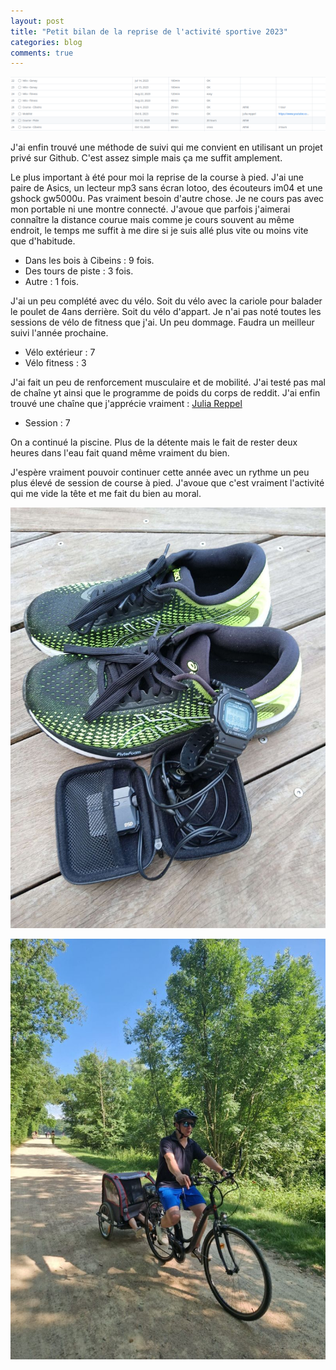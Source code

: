 ```yaml
---
layout: post
title: "Petit bilan de la reprise de l'activité sportive 2023"
categories: blog
comments: true
---
```


![project gh](https://github.com/homeostasie/bouquins/raw/master/_pics/blog/2024/sport.png)

J'ai enfin trouvé une méthode de suivi qui me convient en utilisant un projet privé sur Github. C'est assez simple mais ça me suffit amplement. 

Le plus important à été pour moi la reprise de la course à pied. J'ai une paire de Asics, un lecteur mp3 sans écran lotoo, des écouteurs im04 et une gshock gw5000u. Pas vraiment besoin d'autre chose. Je ne cours pas avec mon portable ni une montre connecté. J'avoue que parfois j'aimerai connaître la distance courue mais comme je cours souvent au même endroit, le temps me suffit à me dire si je suis allé plus vite ou moins vite que d'habitude. 

- Dans les bois à Cibeins : 9 fois.
- Des tours de piste : 3 fois. 
- Autre : 1 fois.

J'ai un peu complété avec du vélo. Soit du vélo avec la cariole pour balader le poulet de 4ans derrière. Soit du vélo d'appart. Je n'ai pas noté toutes les sessions de vélo de fitness que j'ai. Un peu dommage. Faudra un meilleur suivi l'année prochaine. 

- Vélo extérieur : 7
- Vélo fitness : 3

J'ai fait un peu de renforcement musculaire et de mobilité. J'ai testé pas mal de chaîne yt ainsi que le programme de poids du corps de reddit. J'ai enfin trouvé une chaîne que j'apprécie vraiment : [Julia Reppel](https://www.youtube.com/@julia.reppel)

- Session : 7

On a continué la piscine. Plus de la détente mais le fait de rester deux heures dans l'eau fait quand même vraiment du bien. 

J'espère vraiment pouvoir continuer cette année avec un rythme un peu plus élevé de session de course à pied. J'avoue que c'est vraiment l'activité qui me vide la tête et me fait du bien au moral.

![course](https://github.com/homeostasie/bouquins/raw/master/_pics/blog/2024/sport-course.jpg)

![vélo](https://github.com/homeostasie/bouquins/raw/master/_pics/blog/2024/sport-velo.jpg)